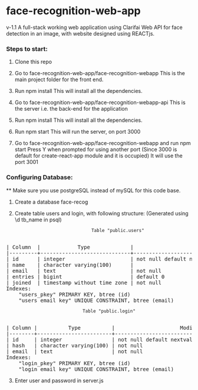 
# face-recognition-web-app
v-1.1
A full-stack working web application using Clarifai Web API for face detection in an image, with website designed using REACTjs.

### Steps to start:
1. Clone this repo

2. Go to face-recognition-web-app/face-recognition-webapp
    This is the main project folder for the front end.

3. Run npm install
    This will install all the dependencies.
    
4. Go to face-recognition-web-app/face-recognition-webapp-api
    This is the server i.e. the back-end for the application
    
5. Run npm install
    This will install all the dependencies.
    
6. Run npm start
    This will run the server, on port 3000
    
5. Go to face-recognition-web-app/face-recognition-webapp and run npm start
    Press Y when prompted for using another port
    (Since 3000 is default for create-react-app module and it is occupied)
    It will use the port 3001
    
    
### Configuring Database:
** Make sure you use postgreSQL instead of mySQL for this code base.
1. Create a database face-recog
2. Create table users and login, with following structure:
(Generated using \d tb_name in psql)

                                    Table "public.users"
<pre>
                                    
| Column  |            Type             |                     Modifiers                      
|---------+-----------------------------+----------------------------------------------------
| id      | integer                     | not null default nextval('users_id_seq'::regclass)
| name    | character varying(100)      | 
| email   | text                        | not null
| entries | bigint                      | default 0
| joined  | timestamp without time zone | not null
Indexes:
    "users_pkey" PRIMARY KEY, btree (id)
    "users_email_key" UNIQUE CONSTRAINT, btree (email)
</pre>    
    
                                 Table "public.login"
<pre>                                 
| Column |          Type          |                     Modifiers                      
|--------+------------------------+----------------------------------------------------
| id     | integer                | not null default nextval('login_id_seq'::regclass)
| hash   | character varying(100) | not null
| email  | text                   | not null
Indexes:
    "login_pkey" PRIMARY KEY, btree (id)
    "login_email_key" UNIQUE CONSTRAINT, btree (email)
</pre>
3. Enter user and password in server.js

